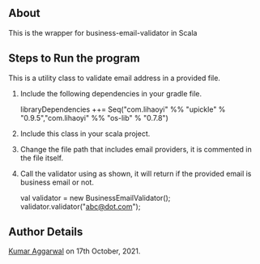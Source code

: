 ## About
  This is the wrapper for business-email-validator in Scala

## Steps to Run the program
This is a utility class to validate email address in a provided file.

1. Include the following dependencies in your gradle file.

	libraryDependencies ++= Seq("com.lihaoyi" %% "upickle" % "0.9.5","com.lihaoyi" %% "os-lib" % "0.7.8")  

2. Include this class in your scala project.
3. Change the file path that includes email providers, it is commented in the file itself.
4. Call the validator using as shown, it will return if the provided email is business email or not.

	val validator = new BusinessEmailValidator();
        validator.validator("abc@dot.com");
    
## Author Details
  [Kumar Aggarwal](https://github.com/kaggrwal) on 17th October, 2021.

